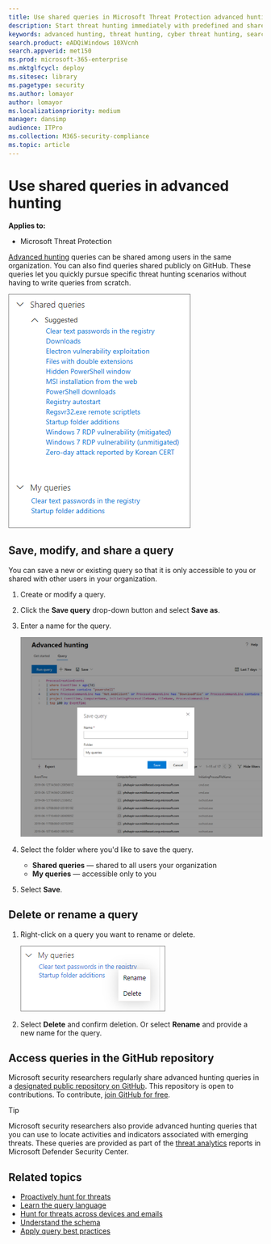 ```yaml
---
title: Use shared queries in Microsoft Threat Protection advanced hunting
description: Start threat hunting immediately with predefined and shared queries. Share your queries to the public or to your organization.
keywords: advanced hunting, threat hunting, cyber threat hunting, search, query, telemetry, custom detections, schema, kusto, github repo, my queries, shared queries
search.product: eADQiWindows 10XVcnh
search.appverid: met150
ms.prod: microsoft-365-enterprise
ms.mktglfcycl: deploy
ms.sitesec: library
ms.pagetype: security
ms.author: lomayor
author: lomayor
ms.localizationpriority: medium
manager: dansimp
audience: ITPro
ms.collection: M365-security-compliance 
ms.topic: article
---
```


# Use shared queries in advanced hunting

**Applies to:**
- Microsoft Threat Protection



[Advanced hunting](advanced-hunting-overview.md) queries can be shared among users in the same organization. You can also find queries shared publicly on GitHub. These queries let you quickly pursue specific threat hunting scenarios without having to write queries from scratch.

![Image of shared queries](../images/advanced-hunting-shared-queries.png)

## Save, modify, and share a query
You can save a new or existing query so that it is only accessible to you or shared with other users in your organization. 

1. Create or modify a query. 

2. Click the **Save query** drop-down button and select **Save as**.
    
3. Enter a name for the query. 

   ![Image of saving a query](../images/advanced-hunting-save-query.png)

4. Select the folder where you'd like to save the query.
    - **Shared queries** — shared to all users your organization
    - **My queries** — accessible only to you
    
5. Select **Save**. 

## Delete or rename a query
1. Right-click on a query you want to rename or delete.

    ![Image of delete query](../images/advanced_hunting_delete_rename.png)

2. Select **Delete** and confirm deletion. Or select **Rename** and provide a new name for the query.

## Access queries in the GitHub repository  
Microsoft security researchers regularly share advanced hunting queries in a [designated public repository on GitHub](https://github.com/microsoft/MTP-AHQ). This repository is open to contributions. To contribute, [join GitHub for free](https://github.com/).

>[!tip]
>Microsoft security researchers also provide advanced hunting queries that you can use to locate activities and indicators associated with emerging threats. These queries are provided as part of the [threat analytics](https://docs.microsoft.com/windows/security/threat-protection/microsoft-defender-atp/threat-analytics) reports in Microsoft Defender Security Center.

## Related topics
- [Proactively hunt for threats](advanced-hunting-overview.md)
- [Learn the query language](advanced-hunting-query-language.md)
- [Hunt for threats across devices and emails](advanced-hunting-query-emails-devices.md)
- [Understand the schema](advanced-hunting-schema-tables.md)
- [Apply query best practices](advanced-hunting-best-practices.md)